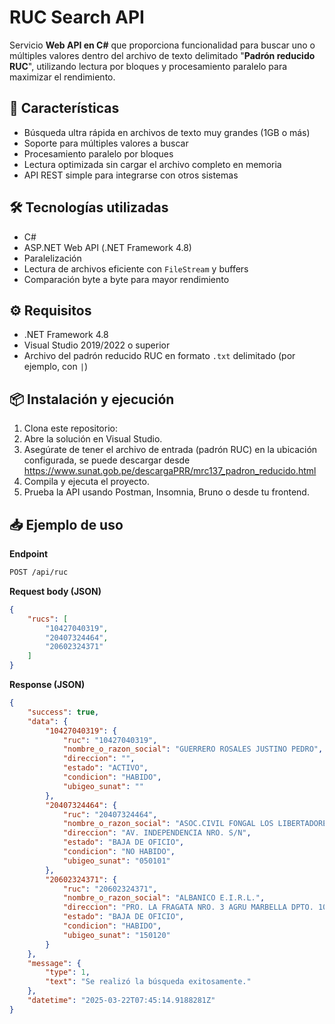 # RUC Search API

Servicio **Web API en C#** que proporciona funcionalidad para buscar uno o múltiples valores dentro del archivo de texto delimitado "**Padrón reducido RUC**", utilizando lectura por bloques y procesamiento paralelo para maximizar el rendimiento.

## 🚀 Características

- Búsqueda ultra rápida en archivos de texto muy grandes (1GB o más)
- Soporte para múltiples valores a buscar
- Procesamiento paralelo por bloques
- Lectura optimizada sin cargar el archivo completo en memoria
- API REST simple para integrarse con otros sistemas

## 🛠 Tecnologías utilizadas

- C#
- ASP.NET Web API (.NET Framework 4.8)
- Paralelización
- Lectura de archivos eficiente con `FileStream` y buffers
- Comparación byte a byte para mayor rendimiento

## ⚙️ Requisitos

- .NET Framework 4.8
- Visual Studio 2019/2022 o superior
- Archivo del padrón reducido RUC en formato `.txt` delimitado (por ejemplo, con `|`)

## 📦 Instalación y ejecución

1. Clona este repositorio:
2. Abre la solución en Visual Studio.
3. Asegúrate de tener el archivo de entrada (padrón RUC) en la ubicación configurada, se puede descargar desde https://www.sunat.gob.pe/descargaPRR/mrc137_padron_reducido.html
4. Compila y ejecuta el proyecto.
5. Prueba la API usando Postman, Insomnia, Bruno o desde tu frontend.

## 📥 Ejemplo de uso

**Endpoint**
```bash
POST /api/ruc
```

**Request body (JSON)**
```json
{
    "rucs": [
        "10427040319",
        "20407324464",
        "20602324371"
    ]
}
```

**Response (JSON)**
```json
{
    "success": true,
    "data": {
        "10427040319": {
            "ruc": "10427040319",
            "nombre_o_razon_social": "GUERRERO ROSALES JUSTINO PEDRO",
            "direccion": "",
            "estado": "ACTIVO",
            "condicion": "HABIDO",
            "ubigeo_sunat": ""
        },
        "20407324464": {
            "ruc": "20407324464",
            "nombre_o_razon_social": "ASOC.CIVIL FONGAL LOS LIBERTADORES WARI",
            "direccion": "AV. INDEPENDENCIA NRO. S/N",
            "estado": "BAJA DE OFICIO",
            "condicion": "NO HABIDO",
            "ubigeo_sunat": "050101"
        },
        "20602324371": {
            "ruc": "20602324371",
            "nombre_o_razon_social": "ALBANICO E.I.R.L.",
            "direccion": "PRO. LA FRAGATA NRO. 3 AGRU MARBELLA DPTO. 103",
            "estado": "BAJA DE OFICIO",
            "condicion": "HABIDO",
            "ubigeo_sunat": "150120"
        }
    },
    "message": {
        "type": 1,
        "text": "Se realizó la búsqueda exitosamente."
    },
    "datetime": "2025-03-22T07:45:14.9188281Z"
}
```
